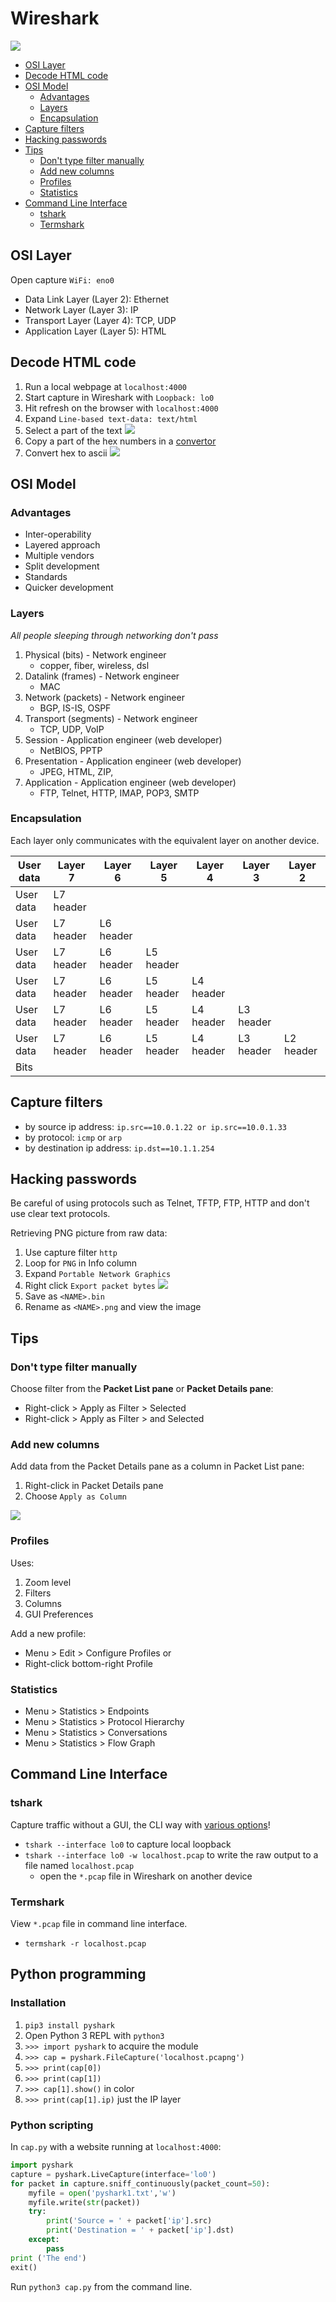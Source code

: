 # Wireshark

![](img/gui.png)

<!-- START doctoc generated TOC please keep comment here to allow auto update -->
<!-- DON'T EDIT THIS SECTION, INSTEAD RE-RUN doctoc TO UPDATE -->

- [OSI Layer](#osi-layer)
- [Decode HTML code](#decode-html-code)
- [OSI Model](#osi-model)
  - [Advantages](#advantages)
  - [Layers](#layers)
  - [Encapsulation](#encapsulation)
- [Capture filters](#capture-filters)
- [Hacking passwords](#hacking-passwords)
- [Tips](#tips)
  - [Don't type filter manually](#dont-type-filter-manually)
  - [Add new columns](#add-new-columns)
  - [Profiles](#profiles)
  - [Statistics](#statistics)
- [Command Line Interface](#command-line-interface)
  - [tshark](#tshark)
  - [Termshark](#termshark)

<!-- END doctoc generated TOC please keep comment here to allow auto update -->

## OSI Layer

Open capture `WiFi: eno0`

- Data Link Layer (Layer 2): Ethernet
- Network Layer (Layer 3): IP
- Transport Layer (Layer 4): TCP, UDP
- Application Layer (Layer 5): HTML

## Decode HTML code

1. Run a local webpage at `localhost:4000`
1. Start capture in Wireshark with `Loopback: lo0`
1. Hit refresh on the browser with `localhost:4000`
1. Expand `Line-based text-data: text/html`
1. Select a part of the text
    ![](img/localhost-html.png)
1. Copy a part of the hex numbers in a [convertor](https://www.rapidtables.com/convert/number/hex-to-ascii.html)
1. Convert hex to ascii
    ![](img/convert-hex-ascii.png)

## OSI Model

### Advantages

- Inter-operability
- Layered approach
- Multiple vendors
- Split development
- Standards
- Quicker development

### Layers

*All people sleeping through networking don't pass*

1. Physical (bits) - Network engineer
    - copper, fiber, wireless, dsl
1. Datalink (frames) - Network engineer
    - MAC
1. Network (packets) - Network engineer
    - BGP, IS-IS, OSPF
1. Transport (segments) - Network engineer
    - TCP, UDP, VoIP
1. Session - Application engineer (web developer)
    - NetBIOS, PPTP
1. Presentation - Application engineer (web developer)
    - JPEG, HTML, ZIP,
1. Application - Application engineer (web developer)
    -  FTP, Telnet, HTTP, IMAP, POP3, SMTP

### Encapsulation

Each layer only communicates with the equivalent layer on another device.

| User data | Layer 7 | Layer 6 | Layer 5 | Layer 4 | Layer 3 | Layer 2 |
| --- | --- | --- | --- | --- | --- | --- |
| User data | L7 header |
| User data | L7 header | L6 header |
| User data | L7 header | L6 header | L5 header |
| User data | L7 header | L6 header | L5 header | L4 header |
| User data | L7 header | L6 header | L5 header | L4 header | L3 header |
| User data | L7 header | L6 header | L5 header | L4 header | L3 header | L2 header |
| Bits|

## Capture filters

- by source ip address: `ip.src==10.0.1.22 or ip.src==10.0.1.33`
- by protocol: `icmp` or `arp`
- by destination ip address: `ip.dst==10.1.1.254`

## Hacking passwords

Be careful of using protocols such as Telnet, TFTP, FTP, HTTP and don't use clear text protocols.

Retrieving PNG picture from raw data:

1. Use capture filter `http`
1. Loop for `PNG` in Info column
1. Expand `Portable Network Graphics`
1. Right click `Export packet bytes`
    ![](img/png.png)
1. Save as `<NAME>.bin`
1. Rename as `<NAME>.png` and view the image

## Tips

### Don't type filter manually

Choose filter from the **Packet List pane** or **Packet Details pane**:

- Right-click > Apply as Filter > Selected
- Right-click > Apply as Filter > and Selected

### Add new columns

Add data from the Packet Details pane as a column in Packet List pane:

1. Right-click in Packet Details pane
1. Choose `Apply as Column`

![](img/column.png)

### Profiles

Uses:

1. Zoom level
1. Filters
1. Columns
1. GUI Preferences

Add a new profile:

- Menu > Edit > Configure Profiles or
- Right-click bottom-right Profile

### Statistics

- Menu > Statistics > Endpoints
- Menu > Statistics > Protocol Hierarchy
- Menu > Statistics > Conversations
- Menu > Statistics > Flow Graph

## Command Line Interface

### tshark

Capture traffic without a GUI, the CLI way with [various options](https://www.wireshark.org/docs/man-pages/tshark.html)!

- `tshark --interface lo0` to capture local loopback
- `tshark --interface lo0 -w localhost.pcap` to write the raw output to a file named `localhost.pcap`
    - open the `*.pcap` file in Wireshark on another device

### Termshark

View `*.pcap` file in command line interface.

- `termshark -r localhost.pcap`

## Python programming

### Installation

1. `pip3 install pyshark`
1. Open Python 3 REPL with `python3`
1. `>>> import pyshark` to acquire the module
1. `>>> cap = pyshark.FileCapture('localhost.pcapng')`
1. `>>> print(cap[0])`
1. `>>> print(cap[1])`
1. `>>> cap[1].show()` in color
1. `>>> print(cap[1].ip)` just the IP layer

### Python scripting

In `cap.py` with a website running at `localhost:4000`:

```py
import pyshark
capture = pyshark.LiveCapture(interface='lo0')
for packet in capture.sniff_continuously(packet_count=50):
    myfile = open('pyshark1.txt','w')
    myfile.write(str(packet))
    try:
        print('Source = ' + packet['ip'].src)
        print('Destination = ' + packet['ip'].dst)
    except:
        pass
print ('The end')
exit()
```

Run `python3 cap.py` from the command line.
